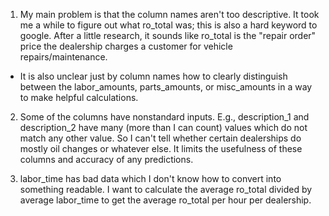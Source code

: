 1. My main problem is that the column names aren't too descriptive. It took me a while to figure out what ro_total was; this is also a hard keyword to google. After a little research, it sounds like ro_total is the "repair order" price the dealership charges a customer for vehicle repairs/maintenance.
  - It is also unclear just by column names how to clearly distinguish between the labor_amounts, parts_amounts, or misc_amounts in a way to make helpful calculations.

2. Some of the columns have nonstandard inputs. E.g., description_1 and description_2 have many (more than I can count) values which do not match any other value. So I can't tell whether certain dealerships do mostly oil changes or whatever else. It limits the usefulness of these columns and accuracy of any predictions.

3. labor_time has bad data which I don't know how to convert into something readable. I want to calculate the average ro_total divided by average labor_time to get the average ro_total per hour per dealership.

